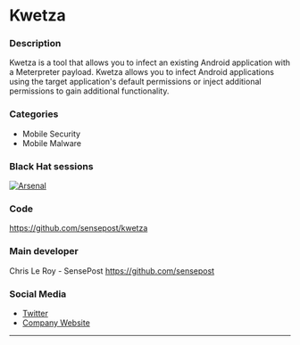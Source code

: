 # Kwetza

### Description
Kwetza is a tool that allows you to infect an existing Android application with a Meterpreter payload. Kwetza allows you to infect Android applications using the target application's default permissions or inject additional permissions to gain additional functionality.


### Categories
* Mobile Security
* Mobile Malware

### Black Hat sessions

[![Arsenal](https://rawgit.com/toolswatch/badges/master/arsenal/2017.svg)](http://www.toolswatch.org/2017/06/the-black-hat-arsenal-usa-2017-phenomenal-line-up-announced/)
 
### Code 
https://github.com/sensepost/kwetza

### Main developer
 Chris Le Roy - SensePost https://github.com/sensepost

### Social Media 
* [Twitter](https://twitter.com/brompwnie)
* [Company Website](https://sensepost.com/) 
----
